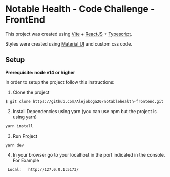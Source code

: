 # Notable Health - Code Challenge - FrontEnd

This project was created using [Vite](https://vitejs.dev/) + [ReactJS](https://reactjs.org/) + [Typescript](https://www.typescriptlang.org/).

Styles were created using [Material UI](https://mui.com/) and custom css code.

## Setup

**Prerequisite: node v14 or higher**

In order to setup the project follow this instructions:

1. Clone the project

```bash
$ git clone https://github.com/Alejoboga20/notablehealth-frontend.git
```

2. Install Dependencies using yarn (you can use npm but the project is using yarn)

```bash
yarn install
```

3. Run Project

```bash
yarn dev
```

4. In your browser go to your localhost in the port indicated in the console. For Example

```
 Local:   http://127.0.0.1:5173/
```
